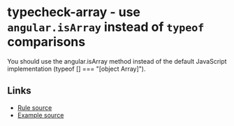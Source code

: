 <!-- WARNING: Generated documentation. Edit docs and examples in the rule and examples file ('rules/typecheck-array.js', 'examples/typecheck-array.js'). -->

# typecheck-array - use `angular.isArray` instead of `typeof` comparisons

You should use the angular.isArray method instead of the default JavaScript implementation (typeof [] === "[object Array]").

## Links

* [Rule source](../rules/typecheck-array.js)
* [Example source](../examples/typecheck-array.js)
